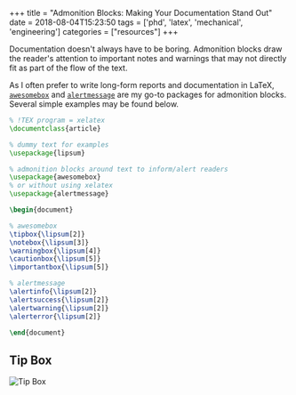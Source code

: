 +++
title = "Admonition Blocks: Making Your Documentation Stand Out"
date = 2018-08-04T15:23:50
tags = ['phd', 'latex', 'mechanical', 'engineering']
categories = ["resources"]
+++

Documentation doesn't always have to be boring.
Admonition blocks draw the reader's attention to important notes and warnings that may not directly fit as part of the flow of the text.

As I often prefer to write long-form reports and documentation in LaTeX, [`awesomebox`](https://ctan.org/tex-archive/graphics/awesomebox) and [`alertmessage`](https://www.ctan.org/pkg/alertmessage) are my go-to packages for admonition blocks.
Several simple examples may be found below.

```latex
% !TEX program = xelatex
\documentclass{article}

% dummy text for examples
\usepackage{lipsum}

% admonition blocks around text to inform/alert readers
\usepackage{awesomebox}
% or without using xelatex
\usepackage{alertmessage}

\begin{document}

% awesomebox
\tipbox{\lipsum[2]}
\notebox{\lipsum[3]}
\warningbox{\lipsum[4]}
\cautionbox{\lipsum[5]}
\importantbox{\lipsum[5]}

% alertmessage
\alertinfo{\lipsum[2]}
\alertsuccess{\lipsum[2]}
\alertwarning{\lipsum[2]}
\alerterror{\lipsum[2]}

\end{document}
```

## Tip Box
![Tip Box](/img/tipbox.png)
